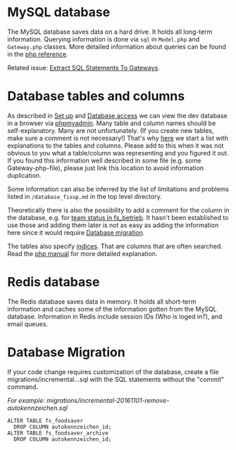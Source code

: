 # MySQL database

The MySQL database saves data on a hard drive.
It holds all long-term information.
Querying information is done via `sql` in `Model.php` and `Gateway.php` classes.
More detailed information about queries can be found in the [php reference](php-structure.md).

Related issue: [Extract SQL Statements To Gateways](https://gitlab.com/foodsharing-dev/foodsharing/issues/9).

# Database tables and columns

As described in [Set up](setting-things-up.md) and [Database access](troubleshooting.md#database-and-email-access) we can view the dev database in a browser via [phpmyadmin](http://localhost:18081).
Many table and column names should be self-explanatory. Many are not unfortunately.
(If you create new tables, make sure a comment is not necessary!) That's why [here](database-tables-columns.md) we start a list with
explanations to the tables and columns. Please add to this when it was not obvious to you what a table/column was representing
and you figured it out. If you found this information well described
in some file (e.g. some Gateway-php-file), please just link this location
to avoid information duplication.

Some information can also be inferred by the list of limitations and problems
listed in `/database_fixup.md` in the top level directory.

Theoretically there is also the possibility to add a comment for the column in the database, e.g. for [team status in fs_betrieb](http://localhost:18081/tbl_structure.php?server=1&db=foodsharing&table=fs_betrieb&field=team_status&change_column=1). It hasn't been established to use those and adding them later is not as easy as adding the information here since it would require [Database migration](#database-migration).

The tables also specify [indices](http://localhost:18081/tbl_relation.php?db=foodsharing&table=fs_betrieb). That are columns that are often searched. Read the [php manual](https://dev.mysql.com/doc/refman/5.7/en/mysql-indexes.html)
for more detailed explanation.

# Redis database

The Redis database saves data in memory.
It holds all short-term information and caches some of the information gotten from the MySQL database.
Information in Redis include session IDs (Who is loged in?), and email queues.

# Database Migration

If your code change requires customization of the database, create a file migrations/incremental...sql with the SQL statements without the "commit" command.

*For example: migrations/incremental-20161101-remove-autokennzeichen.sql*
```DROP TABLE fs_autokennzeichen;
ALTER TABLE fs_foodsaver
  DROP COLUMN autokennzeichen_id;
ALTER TABLE fs_foodsaver_archive
  DROP COLUMN autokennzeichen_id;
```
